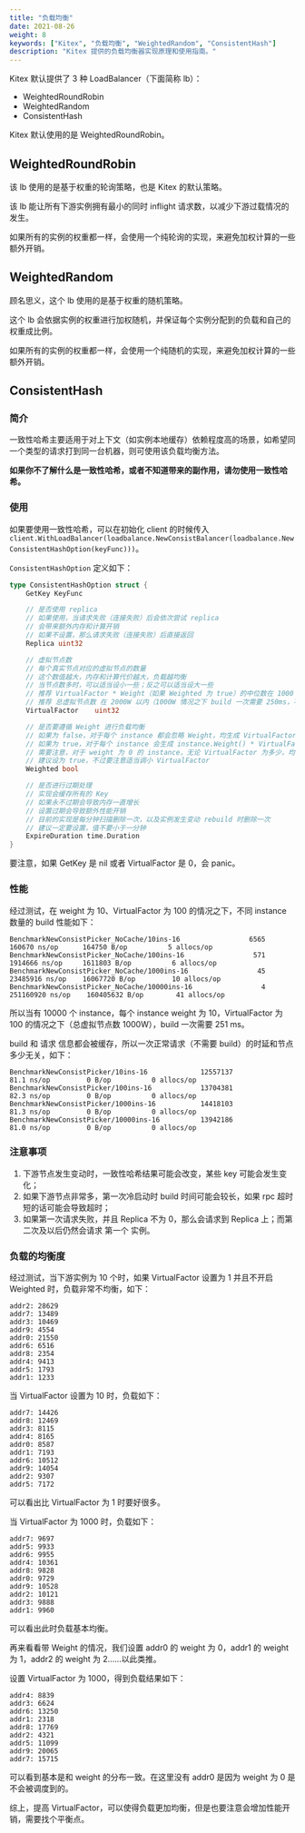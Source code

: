 ```yaml
---
title: "负载均衡"
date: 2021-08-26
weight: 8
keywords: ["Kitex", "负载均衡", "WeightedRandom", "ConsistentHash"]
description: "Kitex 提供的负载均衡器实现原理和使用指南。"
---
```


Kitex 默认提供了 3 种 LoadBalancer（下面简称 lb）：
- WeightedRoundRobin
- WeightedRandom
- ConsistentHash

Kitex 默认使用的是 WeightedRoundRobin。

## WeightedRoundRobin

该 lb 使用的是基于权重的轮询策略，也是 Kitex 的默认策略。

该 lb 能让所有下游实例拥有最小的同时 inflight 请求数，以减少下游过载情况的发生。

如果所有的实例的权重都一样，会使用一个纯轮询的实现，来避免加权计算的一些额外开销。

## WeightedRandom

顾名思义，这个 lb 使用的是基于权重的随机策略。

这个 lb 会依据实例的权重进行加权随机，并保证每个实例分配到的负载和自己的权重成比例。

如果所有的实例的权重都一样，会使用一个纯随机的实现，来避免加权计算的一些额外开销。

## ConsistentHash

### 简介

一致性哈希主要适用于对上下文（如实例本地缓存）依赖程度高的场景，如希望同一个类型的请求打到同一台机器，则可使用该负载均衡方法。

**如果你不了解什么是一致性哈希，或者不知道带来的副作用，请勿使用一致性哈希。**

### 使用

如果要使用一致性哈希，可以在初始化 client 的时候传入 `client.WithLoadBalancer(loadbalance.NewConsistBalancer(loadbalance.NewConsistentHashOption(keyFunc)))`。

`ConsistentHashOption` 定义如下：

```go
type ConsistentHashOption struct {
    GetKey KeyFunc

    // 是否使用 replica
    // 如果使用，当请求失败（连接失败）后会依次尝试 replica
    // 会带来额外内存和计算开销
    // 如果不设置，那么请求失败（连接失败）后直接返回
    Replica uint32

    // 虚拟节点数
    // 每个真实节点对应的虚拟节点的数量
    // 这个数值越大，内存和计算代价越大，负载越均衡
    // 当节点数多时，可以适当设小一些；反之可以适当设大一些
    // 推荐 VirtualFactor * Weight（如果 Weighted 为 true）的中位数在 1000 左右，负载应当已经很均衡了
    // 推荐 总虚拟节点数 在 2000W 以内（1000W 情况之下 build 一次需要 250ms，不过为后台 build 理论上 3s 内均无问题）
    VirtualFactor    uint32

    // 是否要遵循 Weight 进行负载均衡
    // 如果为 false，对于每个 instance 都会忽略 Weight，均生成 VirtualFactor 个虚拟节点，进行无差别负载均衡
    // 如果为 true，对于每个 instance 会生成 instance.Weight() * VirtualFactor 个虚拟节点
    // 需要注意，对于 weight 为 0 的 instance，无论 VirtualFactor 为多少，均不会生成虚拟节点
    // 建议设为 true，不过要注意适当调小 VirtualFactor
    Weighted bool

    // 是否进行过期处理
    // 实现会缓存所有的 Key
    // 如果永不过期会导致内存一直增长
    // 设置过期会导致额外性能开销
    // 目前的实现是每分钟扫描删除一次，以及实例发生变动 rebuild 时删除一次
    // 建议一定要设置，值不要小于一分钟
    ExpireDuration time.Duration
}
```

要注意，如果 GetKey 是 nil 或者 VirtualFactor 是 0，会 panic。

### 性能

经过测试，在 weight 为 10、VirtualFactor 为 100 的情况之下，不同 instance 数量的 build 性能如下：

```
BenchmarkNewConsistPicker_NoCache/10ins-16                 6565        160670 ns/op      164750 B/op          5 allocs/op
BenchmarkNewConsistPicker_NoCache/100ins-16                 571       1914666 ns/op     1611803 B/op          6 allocs/op
BenchmarkNewConsistPicker_NoCache/1000ins-16                 45      23485916 ns/op    16067720 B/op         10 allocs/op
BenchmarkNewConsistPicker_NoCache/10000ins-16                 4     251160920 ns/op    160405632 B/op        41 allocs/op
```

所以当有 10000 个 instance，每个 instance weight 为 10，VirtualFactor 为 100 的情况之下（总虚拟节点数 1000W），build 一次需要 251 ms。

build 和 请求 信息都会被缓存，所以一次正常请求（不需要 build）的时延和节点多少无关，如下：

````
BenchmarkNewConsistPicker/10ins-16             12557137            81.1 ns/op         0 B/op          0 allocs/op 
BenchmarkNewConsistPicker/100ins-16            13704381            82.3 ns/op         0 B/op          0 allocs/op 
BenchmarkNewConsistPicker/1000ins-16           14418103            81.3 ns/op         0 B/op          0 allocs/op 
BenchmarkNewConsistPicker/10000ins-16          13942186            81.0 ns/op         0 B/op          0 allocs/op
````

### 注意事项

1. 下游节点发生变动时，一致性哈希结果可能会改变，某些 key 可能会发生变化；
2. 如果下游节点非常多，第一次冷启动时 build 时间可能会较长，如果 rpc 超时短的话可能会导致超时；
3. 如果第一次请求失败，并且 Replica 不为 0，那么会请求到 Replica 上；而第二次及以后仍然会请求 第一个 实例。

### 负载的均衡度

经过测试，当下游实例为 10 个时，如果 VirtualFactor 设置为 1 并且不开启 Weighted 时，负载非常不均衡，如下：

```
addr2: 28629
addr7: 13489
addr3: 10469
addr9: 4554
addr0: 21550
addr6: 6516
addr8: 2354
addr4: 9413
addr5: 1793
addr1: 1233
```

当 VirtualFactor 设置为 10 时，负载如下：

```
addr7: 14426
addr8: 12469
addr3: 8115
addr4: 8165
addr0: 8587
addr1: 7193
addr6: 10512
addr9: 14054
addr2: 9307
addr5: 7172
```

可以看出比 VirtualFactor 为 1 时要好很多。

当 VirtualFactor 为 1000 时，负载如下：

```
addr7: 9697
addr5: 9933
addr6: 9955
addr4: 10361
addr8: 9828
addr0: 9729
addr9: 10528
addr2: 10121
addr3: 9888
addr1: 9960
```

可以看出此时负载基本均衡。

再来看看带 Weight 的情况，我们设置 addr0 的 weight 为 0，addr1 的 weight 为 1，addr2 的 weight 为 2……以此类推。

设置 VirtualFactor 为 1000，得到负载结果如下：

```
addr4: 8839
addr3: 6624
addr6: 13250
addr1: 2318
addr8: 17769
addr2: 4321
addr5: 11099
addr9: 20065
addr7: 15715
```

可以看到基本是和 weight 的分布一致。在这里没有 addr0 是因为 weight 为 0 是不会被调度到的。

综上，提高 VirtualFactor，可以使得负载更加均衡，但是也要注意会增加性能开销，需要找个平衡点。
